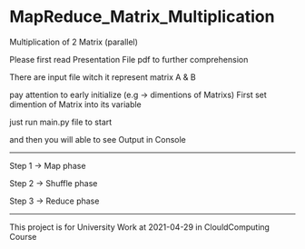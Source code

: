 # MapReduce_Matrix_Multiplication
Multiplication of 2 Matrix (parallel)


Please first read Presentation File pdf to further comprehension


There are  input file witch it represent matrix A & B  


pay attention to early initialize (e.g -> dimentions of Matrixs)
  First set dimention of Matrix into its variable
  
  
just run main.py file to start


and then you will able to see Output in Console


------------------------------------------------------------------------------------
Step 1 -> Map phase

Step 2 -> Shuffle phase 

Step 3 -> Reduce phase 

-----------------------------------------------------------------------------------

This project is for University Work at 2021-04-29 in ClouldComputing Course


